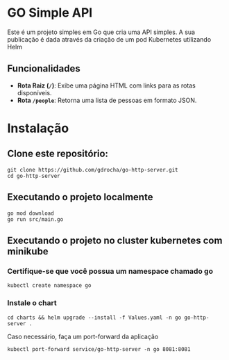 # GO Simple API

Este é um projeto simples em Go que cria uma API simples. A sua publicação é dada através da criação de um pod Kubernetes utilizando Helm

## Funcionalidades

- **Rota Raiz (`/`)**: Exibe uma página HTML com links para as rotas disponíveis.
- **Rota `/people`**: Retorna uma lista de pessoas em formato JSON.

# Instalação

## Clone este repositório:

    git clone https://github.com/gdrocha/go-http-server.git
    cd go-http-server

## Executando o projeto localmente
    go mod download
    go run src/main.go

## Executando o projeto no cluster kubernetes com minikube
    
### Certifique-se que você possua um namespace chamado go
    kubectl create namespace go
    
### Instale o chart
    cd charts && helm upgrade --install -f Values.yaml -n go go-http-server .

Caso necessário, faça um port-forward da aplicação 
    
    kubectl port-forward service/go-http-server -n go 8081:8081
